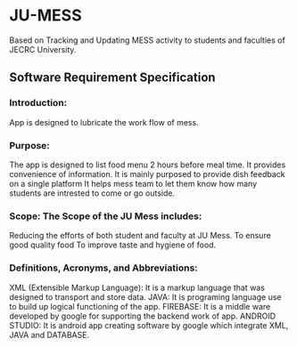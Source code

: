 # JU-MESS
Based on Tracking and Updating MESS activity to students and faculties of JECRC University.
## Software Requirement Specification

### Introduction:
App is designed to lubricate the work flow of mess. 


### Purpose: 
The app is designed to list food menu 2 hours before meal time.
It provides convenience of information.
It is mainly purposed to provide dish feedback on a single platform
It helps mess team to let them know how many students are intrested to come or go outside.


### Scope: The Scope of the JU Mess includes: 
Reducing the efforts of both student and faculty at JU Mess.
To ensure good quality food
To improve taste and hygiene of food.

### Definitions, Acronyms, and Abbreviations:
XML (Extensible Markup Language): It is a markup language that was designed to transport and store data.
JAVA: It is programing language use to build up logical functioning of the app.
FIREBASE: It is a middle ware developed by google for supporting the backend work of app.
ANDROID STUDIO: It is android app creating software by google which integrate XML, JAVA and DATABASE.


